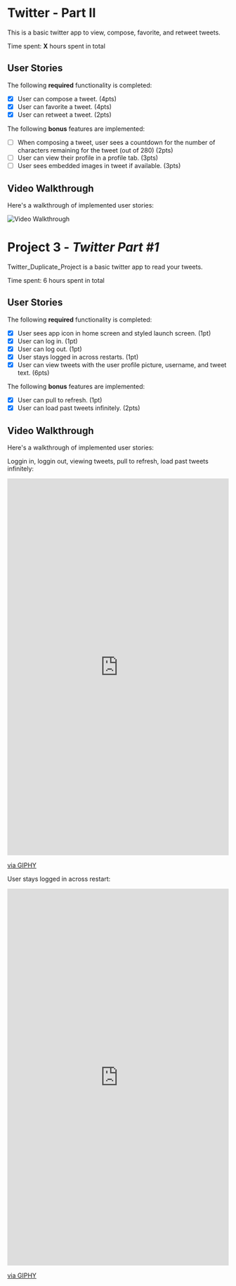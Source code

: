 # Twitter - Part II

This is a basic twitter app to view, compose, favorite, and retweet tweets.

Time spent: **X** hours spent in total

## User Stories

The following **required** functionality is completed:

- [x] User can compose a tweet. (4pts)
- [x] User can favorite a tweet. (4pts)
- [x] User can retweet a tweet. (2pts)

The following **bonus** features are implemented:

- [ ] When composing a tweet, user sees a countdown for the number of characters remaining for the tweet (out of 280) (2pts)
- [ ] User can view their profile in a profile tab. (3pts)
- [ ] User sees embedded images in tweet if available. (3pts)

## Video Walkthrough

Here's a walkthrough of implemented user stories:

<img src='https://media.giphy.com/media/NL9b87L2pbb75wmXHY/giphy.gif' title='Video Walkthrough' width='' alt='Video Walkthrough' />

# Project 3 - *Twitter Part #1*

Twitter_Duplicate_Project is a basic twitter app to read your tweets.

Time spent: 6 hours spent in total

## User Stories

The following **required** functionality is completed:

- [X] User sees app icon in home screen and styled launch screen. (1pt)
- [X] User can log in. (1pt)
- [X] User can log out. (1pt)
- [X] User stays logged in across restarts. (1pt)
- [X] User can view tweets with the user profile picture, username, and tweet text. (6pts)

The following **bonus** features are implemented:

- [X] User can pull to refresh. (1pt)
- [X] User can load past tweets infinitely. (2pts)

## Video Walkthrough

Here's a walkthrough of implemented user stories:

Loggin in, loggin out, viewing tweets, pull to refresh, load past tweets infinitely:
<div style="width:100%;height:0;padding-bottom:170%;position:relative;"><iframe src="https://giphy.com/embed/9eiSsE77Av3GvsTtep" width="100%" height="100%" style="position:absolute" frameBorder="0" class="giphy-embed" allowFullScreen></iframe></div><p><a href="https://giphy.com/gifs/9eiSsE77Av3GvsTtep">via GIPHY</a></p>

User stays logged in across restart:
<div style="width:100%;height:0;padding-bottom:170%;position:relative;"><iframe src="https://giphy.com/embed/wu8c7MKe9OT5AzHHy7" width="100%" height="100%" style="position:absolute" frameBorder="0" class="giphy-embed" allowFullScreen></iframe></div><p><a href="https://giphy.com/gifs/wu8c7MKe9OT5AzHHy7">via GIPHY</a></p>



